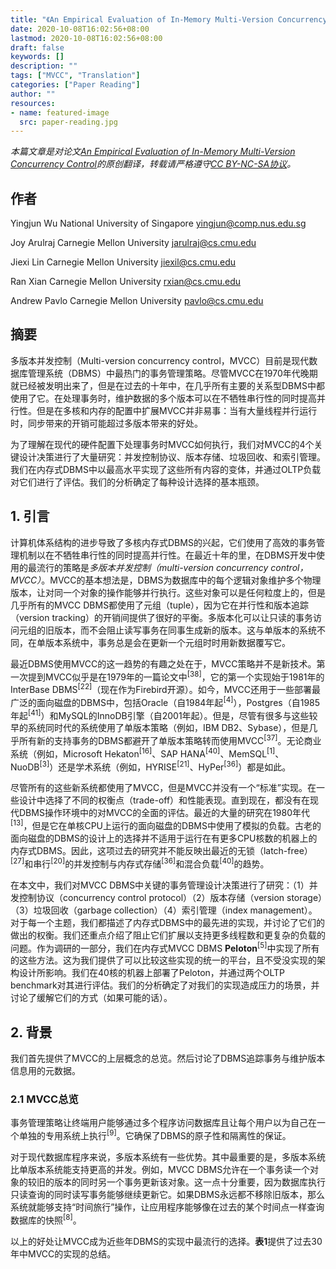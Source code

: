```yaml
---
title: "《An Empirical Evaluation of In-Memory Multi-Version Concurrency Control》论文翻译[持续更新中]"
date: 2020-10-08T16:02:56+08:00
lastmod: 2020-10-08T16:02:56+08:00
draft: false
keywords: []
description: ""
tags: ["MVCC", "Translation"]
categories: ["Paper Reading"]
author: ""
resources:
- name: featured-image
  src: paper-reading.jpg
---
```


*本篇文章是对论文[An Empirical Evaluation of In-Memory Multi-Version Concurrency Control](https://15721.courses.cs.cmu.edu/spring2019/papers/03-mvcc1/wu-vldb2017.pdf)的原创翻译，转载请严格遵守[CC BY-NC-SA协议](https://creativecommons.org/licenses/by-nc-sa/4.0/)。*

<!--more-->

## 作者

Yingjun Wu National University of Singapore yingjun@comp.nus.edu.sg

Joy Arulraj Carnegie Mellon University jarulraj@cs.cmu.edu

Jiexi Lin Carnegie Mellon University jiexil@cs.cmu.edu

Ran Xian Carnegie Mellon University rxian@cs.cmu.edu

Andrew Pavlo Carnegie Mellon University pavlo@cs.cmu.edu

## 摘要

多版本并发控制（Multi-version concurrency control，MVCC）目前是现代数据库管理系统（DBMS）中最热门的事务管理策略。尽管MVCC在1970年代晚期就已经被发明出来了，但是在过去的十年中，在几乎所有主要的关系型DBMS中都使用了它。在处理事务时，维护数据的多个版本可以在不牺牲串行性的同时提高并行性。但是在多核和内存的配置中扩展MVCC并非易事：当有大量线程并行运行时，同步带来的开销可能超过多版本带来的好处。

为了理解在现代的硬件配置下处理事务时MVCC如何执行，我们对MVCC的4个关键设计决策进行了大量研究：并发控制协议、版本存储、垃圾回收、和索引管理。我们在内存式DBMS中以最高水平实现了这些所有内容的变体，并通过OLTP负载对它们进行了评估。我们的分析确定了每种设计选择的基本瓶颈。

## 1. 引言

计算机体系结构的进步导致了多核内存式DBMS的兴起，它们使用了高效的事务管理机制以在不牺牲串行性的同时提高并行性。在最近十年的里，在DBMS开发中使用的最流行的策略是*多版本并发控制（multi-version concurrency control，MVCC）*。MVCC的基本想法是，DBMS为数据库中的每个逻辑对象维护多个物理版本，让对同一个对象的操作能够并行执行。这些对象可以是任何粒度上的，但是几乎所有的MVCC DBMS都使用了元组（tuple），因为它在并行性和版本追踪（version tracking）的开销间提供了很好的平衡。多版本化可以让只读的事务访问元组的旧版本，而不会阻止读写事务在同事生成新的版本。这与单版本的系统不同，在单版本系统中，事务总是会在更新一个元组时时用新数据覆写它。

最近DBMS使用MVCC的这一趋势的有趣之处在于，MVCC策略并不是新技术。第一次提到MVCC似乎是在1979年的一篇论文中<sup>[38]</sup>，它的第一个实现始于1981年的InterBase DBMS<sup>[22]</sup>（现在作为Firebird开源）。如今，MVCC还用于一些部署最广泛的面向磁盘的DBMS中，包括Oracle（自1984年起<sup>[4]</sup>），Postgres（自1985年起<sup>[41]</sup>）和MySQL的InnoDB引擎（自2001年起）。但是，尽管有很多与这些较早的系统同时代的系统使用了单版本策略（例如，IBM DB2、Sybase），但是几乎所有新的支持事务的DBMS都避开了单版本策略转而使用MVCC<sup>[37]</sup>。无论商业系统（例如，Microsoft Hekaton<sup>[16]</sup>、SAP HANA<sup>[40]</sup>、MemSQL<sup>[1]</sup>、NuoDB<sup>[3]</sup>）还是学术系统（例如，HYRISE<sup>[21]</sup>、HyPer<sup>[36]</sup>）都是如此。

尽管所有的这些新系统都使用了MVCC，但是MVCC并没有一个“标准”实现。在一些设计中选择了不同的权衡点（trade-off）和性能表现。直到现在，都没有在现代DBMS操作环境中的对MVCC的全面的评估。最近的大量的研究在1980年代<sup>[13]</sup>，但是它在单核CPU上运行的面向磁盘的DBMS中使用了模拟的负载。古老的面向磁盘的DBMS的设计上的选择并不适用于运行在有更多CPU核数的机器上的内存式DBMS。因此，这项过去的研究并不能反映出最近的无锁（latch-free）<sup>[27]</sup>和串行<sup>[20]</sup>的并发控制与内存式存储<sup>[36]</sup>和混合负载<sup>[40]</sup>的趋势。

在本文中，我们对MVCC DBMS中关键的事务管理设计决策进行了研究：（1）并发控制协议（concurrency control protocol）（2）版本存储（version storage）（3）垃圾回收（garbage collection）（4）索引管理（index management）。对于每一个主题，我们都描述了内存式DBMS中的最先进的实现，并讨论了它们的做出的权衡。我们还重点介绍了阻止它们扩展以支持更多线程数和更复杂的负载的问题。作为调研的一部分，我们在内存式MVCC DBMS **Peloton**<sup>[5]</sup>中实现了所有的这些方法。这为我们提供了可以比较这些实现的统一的平台，且不受没实现的架构设计所影响。我们在40核的机器上部署了Peloton，并通过两个OLTP benchmark对其进行评估。我们的分析确定了对我们的实现造成压力的场景，并讨论了缓解它们的方式（如果可能的话）。

## 2. 背景

我们首先提供了MVCC的上层概念的总览。然后讨论了DBMS追踪事务与维护版本信息用的元数据。

### 2.1 MVCC总览

事务管理策略让终端用户能够通过多个程序访问数据库且让每个用户以为自己在一个单独的专用系统上执行<sup>[9]</sup>。它确保了DBMS的原子性和隔离性的保证。

对于现代数据库程序来说，多版本系统有一些优势。其中最重要的是，多版本系统比单版本系统能支持更高的并发。例如，MVCC DBMS允许在一个事务读一个对象的较旧的版本的同时另一个事务更新该对象。这一点十分重要，因为数据库执行只读查询的同时读写事务能够继续更新它。如果DBMS永远都不移除旧版本，那么系统就能够支持“时间旅行”操作，让应用程序能够像在过去的某个时间点一样查询数据库的快照<sup>[8]</sup>。

以上的好处让MVCC成为近些年DBMS的实现中最流行的选择。**表1**提供了过去30年中MVCC的实现的总结。